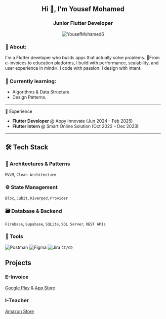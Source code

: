 
<h2 align="center">Hi 👋, I'm Yousef Mohamed</h2>
<h3 align="center">Junior Flutter Developer </h3>

<p align="center">
  <img src="https://komarev.com/ghpvc/?username=YousefMohamed6&label=Profile%20Views&color=0e75b6&style=flat" alt="YousefMohamed6"/>
</p>


### 💬  About:
I'm a Flutter developer who builds apps that actually solve problems. 💼From e-invoices to education platforms, I build with performance, scalability, and user experience in mind🔥. I code with passion. I design with intent.

### 🧠 Currently learning:
- Algorithms & Data Structure.
- Design Patterns.
---

💼 Experience

- **Flutter Developer** @ Appy Innovate (Jun 2024 – Feb 2025)  
- **Flutter Intern** @ Smart Online Solution (Oct 2023 – Dec 2023)
---

## 🛠️ Tech Stack

### 🧱 Architectures & Patterns  
`MVVM`, `Clean Architecture`

### ⚙️ State Management  
`Bloc`, `Cubit`, `Riverpod`, `Provider`

### 🗃️ Database & Backend  
`Firebase`, `Supabase`, `SQLite`, `SQL Server`, `REST APIs`

### 🧰 Tools  
![Postman](https://img.shields.io/badge/Postman-FF6C37?style=flat&logo=postman&logoColor=white)
![Figma](https://img.shields.io/badge/Figma-F24E1E?style=flat&logo=figma&logoColor=white)
![Jira](https://img.shields.io/badge/Jira-0052CC?style=flat&logo=jira&logoColor=white)
`CI/CD`

##  Projects
### E-Invoice
[Google Play](https://play.google.com/store/apps/details?id=com.appyinnovate.e_invoice&hl=en_US) & 	[App Store](https://apps.apple.com/eg/app/e-invoice-%D8%A7%D9%84%D9%81%D8%A7%D8%AA%D9%88%D8%B1%D8%A9-%D8%A7%D9%84%D8%A5%D9%84%D9%83%D8%AA%D8%B1%D9%88%D9%86%D9%8A%D8%A9/id6502558512)

### I-Teacher
[Amazon Store](https://www.amazon.com/gp/product/B0F3KZHCCH)
